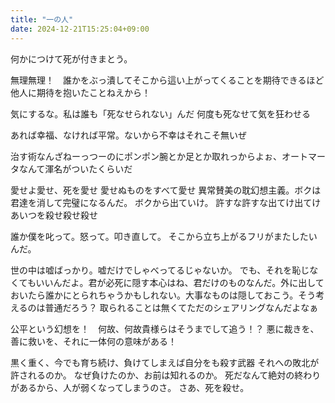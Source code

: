 ```yaml
---
title: "一の人"
date: 2024-12-21T15:25:04+09:00
---
```

何かにつけて死が付きまとう。


無理無理！　誰かをぶっ潰してそこから這い上がってくることを期待できるほど他人に期待を抱いたことねえから！

気にするな。私は誰も「死なせられない」んだ
何度も死なせて気を狂わせる

あれば幸福、なければ平常。ないから不幸はそれこそ無いぜ

治す術なんざねーっつーのにポンポン腕とか足とか取れっからよぉ、オートマータなんて渾名がついたくらいだ

愛せよ愛せ、死を愛せ
愛せぬものをすべて愛せ
異常賛美の耽幻想主義。ボクは君達を消して完璧になるんだ。
ボクから出ていけ。
許すな許すな出てけ出てけあいつを殺せ殺せ殺せ

誰か僕を叱って。怒って。叩き直して。
そこから立ち上がるフリがまたしたいんだ。



世の中は嘘ばっかり。嘘だけでしゃべってるじゃないか。
でも、それを恥じなくてもいいんだよ。君が必死に隠す本心はね、君だけのものなんだ。外に出しておいたら誰かにとられちゃうかもしれない。大事なものは隠しておこう。そう考えるのは普通だろう？
取られることは無くてただのシェアリングなんだよなぁ

公平という幻想を！　何故、何故貴様らはそうまでして追う！？
悪に裁きを、善に救いを、それに一体何の意味がある！



黒く重く、今でも育ち続け、負けてしまえば自分をも殺す武器
それへの敗北が許されるのか。
なぜ負けたのか、お前は知れるのか。
死だなんて絶対の終わりがあるから、人が弱くなってしまうのさ。
さあ、死を殺せ。
